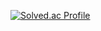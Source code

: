 [![Solved.ac Profile](http://mazassumnida.wtf/api/v2/generate_badge?boj={jun1227})](https://solved.ac/{jun1227})

